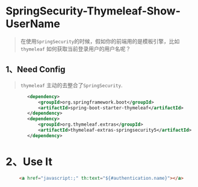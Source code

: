 # SpringSecurity-Thymeleaf-Show-UserName

> 在使用`SpringSecurity`的时候，假如你的前端用的是模板引擎，比如`thymeleaf` 如何获取当前登录用户的用户名呢？

## 1、Need Config

> `thymeleaf` 主动的去整合了`SpringSecurity`.

```xml
        <dependency>
            <groupId>org.springframework.boot</groupId>
            <artifactId>spring-boot-starter-thymeleaf</artifactId>
        </dependency>
        <dependency>
            <groupId>org.thymeleaf.extras</groupId>
            <artifactId>thymeleaf-extras-springsecurity5</artifactId>
        </dependency>
```

# 2、Use It

```html
     <a href="javascript:;" th:text="${#authentication.name}"></a>
```
